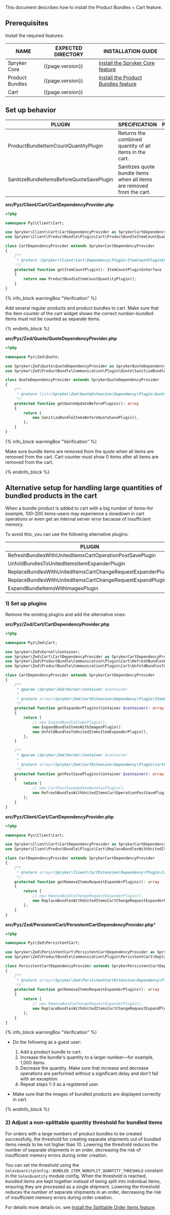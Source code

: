 

This document describes how to install the Product Bundles + Cart feature.

## Prerequisites

Install the required features:

| NAME | EXPECTED DIRECTORY | INSTALLATION GUIDE |
| --- | --- | --- |
| Spryker Core | {{page.version}} | [Install the Spryker Core feature](/docs/pbc/all/miscellaneous/{{page.version}}/install-and-upgrade/install-features/install-the-spryker-core-feature.html)|
| Product Bundles | {{page.version}} | [Install the Product Bundles feature](/docs/pbc/all/product-information-management/{{page.version}}/base-shop/install-and-upgrade/install-features/install-the-product-bundles-feature.html)|
| Cart | {{page.version}} | |


## Set up behavior

| PLUGIN                                   | SPECIFICATION                                                | PREREQUISITES | NAMESPACE                                            |
|------------------------------------------|--------------------------------------------------------------|---------------|------------------------------------------------------|
| ProductBundleItemCountQuantityPlugin     | Returns the combined quantity of all items in the cart.          |           | Spryker\Client\ProductBundle\Plugin\Cart             |
| SanitizeBundleItemsBeforeQuoteSavePlugin | Sanitizes quote bundle items when all items are removed from the cart. |           | Spryker\Zed\ProductBundle\Communication\Plugin\Quote |

**src/Pyz/Client/Cart/CartDependencyProvider.php**

```php
<?php

namespace Pyz\Client\Cart;

use Spryker\Client\Cart\CartDependencyProvider as SprykerCartDependencyProvider;
use Spryker\Client\ProductBundle\Plugin\Cart\ProductBundleItemCountQuantityPlugin;

class CartDependencyProvider extends SprykerCartDependencyProvider
{
    /**
     * @return \Spryker\Client\Cart\Dependency\Plugin\ItemCountPluginInterface
     */
    protected function getItemCountPlugin(): ItemCountPluginInterface
    {
        return new ProductBundleItemCountQuantityPlugin();
    }
}
```

{% info_block warningBox "Verification" %}

Add several regular products and product bundles to cart. Make sure that the item counter of the cart widget shows the correct number–bundled items must not be counted as separate items.

{% endinfo_block %}

**src/Pyz/Zed/Quote/QuoteDependencyProvider.php**

```php
<?php

namespace Pyz\Zed\Quote;

use Spryker\Zed\Quote\QuoteDependencyProvider as SprykerQuoteDependencyProvider;
use Spryker\Zed\ProductBundle\Communication\Plugin\Quote\SanitizeBundleItemsBeforeQuoteSavePlugin;

class QuoteDependencyProvider extends SprykerQuoteDependencyProvider
{
    /**
     * @return list<\Spryker\Zed\QuoteExtension\Dependency\Plugin\QuoteWritePluginInterface>
     */
    protected function getQuoteUpdateBeforePlugins(): array
    {
        return [
            new SanitizeBundleItemsBeforeQuoteSavePlugin(),
        ];
    }
}
```

{% info_block warningBox "Verification" %}

Make sure bundle items are removed from the quote when all items are removed from the cart. Cart counter must show 0 items after all items are removed from the cart.

{% endinfo_block %}

## Alternative setup for handling large quantities of bundled products in the cart

When a bundle product is added to cart with a big number of items–for example, 100-200 items–users may experience a slowdown in cart operations or even get an internal server error because of insufficient memory.

To avoid this, you can use the following alternative plugins:

| PLUGIN                                                       | ALTERNATIVE FOR                         | NAMESPACE                                                     |
|--------------------------------------------------------------|-----------------------------------------|---------------------------------------------------------------|
| RefreshBundlesWithUnitedItemsCartOperationPostSavePlugin     | CartPostSaveUpdateBundlesPlugin         | Spryker\Zed\ProductBundle\Communication\Plugin\Cart           |
| UnfoldBundlesToUnitedItemsItemExpanderPlugin                 | ExpandBundleItemsPlugin                 | Spryker\Zed\ProductBundle\Communication\Plugin\Cart           |
| ReplaceBundlesWithUnitedItemsCartChangeRequestExpanderPlugin | RemoveBundleChangeRequestExpanderPlugin | Spryker\Client\ProductBundle\Plugin\Cart                      |
| ReplaceBundlesWithUnitedItemsCartChangeRequestExpandPlugin   | RemoveBundleChangeRequestExpanderPlugin | Spryker\Zed\ProductBundle\Communication\Plugin\PersistentCart |
| ExpandBundleItemsWithImagesPlugin                            |                                     | Spryker\Zed\ProductBundle\Communication\Plugin\Cart           |

### 1) Set up plugins

Remove the existing plugins and add the alternative ones:

**src/Pyz/Zed/Cart/CartDependencyProvider.php**

```php
<?php

namespace Pyz\Zed\Cart;

use Spryker\Zed\Kernel\Container;
use Spryker\Zed\Cart\CartDependencyProvider as SprykerCartDependencyProvider;
use Spryker\Zed\ProductBundle\Communication\Plugin\Cart\RefreshBundlesWithUnitedItemsCartOperationPostSavePlugin;
use Spryker\Zed\ProductBundle\Communication\Plugin\Cart\UnfoldBundlesToUnitedItemsItemExpanderPlugin;

class CartDependencyProvider extends SprykerCartDependencyProvider
{
    /**
     * @param \Spryker\Zed\Kernel\Container $container
     *
     * @return array<\Spryker\Zed\CartExtension\Dependency\Plugin\ItemExpanderPluginInterface>
     */
    protected function getExpanderPlugins(Container $container): array
    {
        return [
            // new ExpandBundleItemsPlugin(),
            new ExpandBundleItemsWithImagesPlugin()
            new UnfoldBundlesToUnitedItemsItemExpanderPlugin(),
        ];
    }

    /**
     * @param \Spryker\Zed\Kernel\Container $container
     *
     * @return array<\Spryker\Zed\CartExtension\Dependency\Plugin\CartOperationPostSavePluginInterface>
     */
    protected function getPostSavePlugins(Container $container): array
    {
        return [
            // new CartPostSaveUpdateBundlesPlugin(),
            new RefreshBundlesWithUnitedItemsCartOperationPostSavePlugin(),
        ];
    }
}
```

**src/Pyz/Client/Cart/CartDependencyProvider.php**

```php
<?php

namespace Pyz\Client\Cart;

use Spryker\Client\Cart\CartDependencyProvider as SprykerCartDependencyProvider;
use Spryker\Client\ProductBundle\Plugin\Cart\ReplaceBundlesWithUnitedItemsCartChangeRequestExpanderPlugin;

class CartDependencyProvider extends SprykerCartDependencyProvider
{
    /**
     * @return array<\Spryker\Client\CartExtension\Dependency\Plugin\CartChangeRequestExpanderPluginInterface>
     */
    protected function getRemoveItemsRequestExpanderPlugins(): array
    {
        return [
            // new RemoveBundleChangeRequestExpanderPlugin(),
            new ReplaceBundlesWithUnitedItemsCartChangeRequestExpanderPlugin(),
        ];
    }
}
```

**src/Pyz/Zed/PersistentCart/PersistentCartDependencyProvider.php***

```php
<?php

namespace Pyz\Zed\PersistentCart;

use Spryker\Zed\PersistentCart\PersistentCartDependencyProvider as SprykerPersistentCartDependencyProvider;
use Spryker\Zed\ProductBundle\Communication\Plugin\PersistentCart\ReplaceBundlesWithUnitedItemsCartChangeRequestExpandPlugin;

class PersistentCartDependencyProvider extends SprykerPersistentCartDependencyProvider
{
    /**
     * @return array<\Spryker\Zed\PersistentCartExtension\Dependency\Plugin\CartChangeRequestExpandPluginInterface>
     */
    protected function getRemoveItemsRequestExpanderPlugins(): array
    {
        return [
            // new RemoveBundleChangeRequestExpanderPlugin(),
            new ReplaceBundlesWithUnitedItemsCartChangeRequestExpandPlugin(),
        ];
    }
}
```

{% info_block warningBox "Verification" %}

- Do the following as a guest user:
  1. Add a product bundle to cart.
  2. Increase the bundle's quantity to a larger number—for example, 1,000 items.
  3. Decrease the quantity.
    Make sure that increase and decrease operations are performed without a significant delay and don't fail with an exception.  
  4. Repeat steps 1-3 as a registered user.

- Make sure that the images of bundled products are displayed correctly in cart.

{% endinfo_block %}

### 2) Adjust a non-splittable quantity threshold for bundled items

For orders with a large numbers of product bundles to be created successfully, the threshold for creating separate shipments out of bundled items needs to be not higher than 10. Lowering the threshold reduces the number of separate shipments in an order, decreasing the risk of insufficient memory errors during order creation.

You can set the threshold using the `SalesQuantityConfig::BUNDLED_ITEM_NONSPLIT_QUANTITY_THRESHOLD` constant in the `SalesQuantity` module config. When the threshold is reached, bundled items are kept together instead of being split into individual items, ensuring they are processed as a single shipment. Lowering the threshold reduces the number of separate shipments in an order, decreasing the risk of insufficient memory errors during order creation.

For details more details on, see [Install the Splittable Order Items feature](/docs/pbc/all/order-management-system/{{page.version}}/base-shop/install-and-upgrade/install-features/install-the-splittable-order-items-feature.html).






























